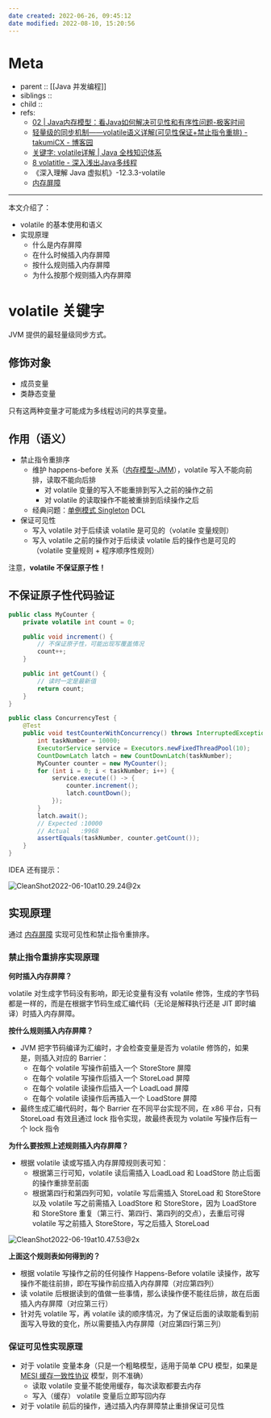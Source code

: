 ```yaml
---
date created: 2022-06-26, 09:45:12
date modified: 2022-08-10, 15:20:56
---
```


# Meta

- parent :: [[Java 并发编程]]
- siblings ::
- child ::
- refs:
    - [02 | Java内存模型：看Java如何解决可见性和有序性问题-极客时间](https://time.geekbang.org/column/article/84017)
    - [轻量级的同步机制——volatile语义详解(可见性保证+禁止指令重排) - takumiCX - 博客园](https://www.cnblogs.com/takumicx/p/9302398.html)
    - [关键字: volatile详解 | Java 全栈知识体系](https://pdai.tech/md/java/thread/java-thread-x-key-volatile.html)
    - [8 volatitle - 深入浅出Java多线程](https://redspider.gitbook.io/concurrent/di-er-pian-yuan-li-pian/8)
    - 《深入理解 Java 虚拟机》-12.3.3-volatile
    - [内存屏障](notes/programming/内存屏障.md)

---

本文介绍了：

- volatile 的基本使用和语义
- 实现原理
    - 什么是内存屏障
    - 在什么时候插入内存屏障
    - 按什么规则插入内存屏障
    - 为什么按那个规则插入内存屏障

# volatile 关键字

JVM 提供的最轻量级同步方式。

## 修饰对象

- 成员变量
- 类静态变量

只有这两种变量才可能成为多线程访问的共享变量。

## 作用（语义）

- 禁止指令重排序
    - 维护 happens-before 关系（[内存模型-JMM](notes/programming/内存模型-JMM.md)），volatile 写入不能向前排，读取不能向后排
        - 对 volatile 变量的写入不能重排到写入之前的操作之前
        - 对 volatile 的读取操作不能被重排到后续操作之后
    - 经典问题：[单例模式 Singleton](notes/programming/单例模式%20Singleton.md) DCL
- 保证可见性
    - 写入 volatile 对于后续读 volatile 是可见的（volatile 变量规则）
    - 写入 volatile 之前的操作对于后续读 volatile 后的操作也是可见的（volatile 变量规则 + 程序顺序性规则）

注意，**volatile 不保证原子性！**

## 不保证原子性代码验证

```java
public class MyCounter {
    private volatile int count = 0;

    public void increment() {
        // 不保证原子性，可能出现写覆盖情况
        count++;
    }

    public int getCount() {
        // 读时一定是最新值
        return count;
    }
}

public class ConcurrencyTest {
    @Test
    public void testCounterWithConcurrency() throws InterruptedException {
        int taskNumber = 10000;
        ExecutorService service = Executors.newFixedThreadPool(10);
        CountDownLatch latch = new CountDownLatch(taskNumber);
        MyCounter counter = new MyCounter();
        for (int i = 0; i < taskNumber; i++) {
            service.execute(() -> {
                counter.increment();
                latch.countDown();
            });
        }
        latch.await();
        // Expected :10000
        // Actual   :9968
        assertEquals(taskNumber, counter.getCount());
    }
}
```

IDEA 还有提示：

![CleanShot2022-06-10at10.29.24@2x](https://pic-bed-615.oss-cn-beijing.aliyuncs.com/CleanShot%202022-06-10%20at%2010.29.24@2x.png)

## 实现原理

通过 [内存屏障](notes/programming/内存屏障.md) 实现可见性和禁止指令重排序。

### 禁止指令重排序实现原理

**何时插入内存屏障？**

volatile 对生成字节码没有影响，即无论变量有没有 volatile 修饰，生成的字节码都是一样的，而是在根据字节码生成汇编代码（无论是解释执行还是 JIT 即时编译）时插入内存屏障。

**按什么规则插入内存屏障？**

- JVM 把字节码编译为汇编时，才会检查变量是否为 volatile 修饰的，如果是，则插入对应的 Barrier：
    - 在每个 volatile 写操作前插入一个 StoreStore 屏障
    - 在每个 volatile 写操作后插入一个 StoreLoad 屏障
    - 在每个 volatile 读操作后插入一个 LoadLoad 屏障
    - 在每个 volatile 读操作后再插入一个 LoadStore 屏障
- 最终生成汇编代码时，每个 Barrier 在不同平台实现不同，在 x86 平台，只有 StoreLoad 有效且通过 lock 指令实现，故最终表现为 volatile 写操作后有一个 lock 指令

**为什么要按照上述规则插入内存屏障？**

- 根据 volatile 读或写插入内存屏障规则表可知：
    - 根据第三行可知，volatile 读后需插入 LoadLoad 和 LoadStore 防止后面的操作重排至前面
    - 根据第四行和第四列可知，volatile 写后需插入 StoreLoad 和 StoreStore 以及 volatile 写之前需插入 LoadStore 和 StoreStore，因为 LoadStore 和 StoreStore 重复（第三行、第四行、第四列的交点），去重后可得 volatile 写之前插入 StoreStore，写之后插入 StoreLoad

![CleanShot2022-06-19at10.47.53@2x](https://pic-bed-615.oss-cn-beijing.aliyuncs.com/CleanShot%202022-06-19%20at%2010.47.53@2x.png)

**上面这个规则表如何得到的？**

- 根据 volatile 写操作之前的任何操作 Happens-Before volatile 读操作，故写操作不能往前排，即在写操作前应插入内存屏障（对应第四列）
- 读 volatile 后根据读到的值做一些事情，那么读操作便不能往后排，故在后面插入内存屏障（对应第三行）
- 针对先 volatile 写，再 volatile 读的顺序情况，为了保证后面的读取能看到前面写入导致的变化，所以需要插入内存屏障（对应第四行第三列）

### 保证可见性实现原理

- 对于 volatile 变量本身（只是一个粗略模型，适用于简单 CPU 模型，如果是 [MESI 缓存一致性协议](notes/programming/MESI%20缓存一致性协议.md) 模型，则不准确）
    - 读取 volatile 变量不能使用缓存，每次读取都要去内存
    - 写入（缓存） volatile 变量后立即写回内存
- 对于 volatile 前后的操作，通过插入内存屏障禁止重排保证可见性
